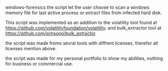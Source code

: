 windows-forensics
the script let the user choose to scan a windows memory file for last active process or extract files from infected hard disk.

This script was implemented as an addition to the volatility tool found at https://github.com/volatilityfoundation/volatility.
and bulk_extractor tool at https://github.com/simsong/bulk_extractor.

the script was made froms sevral tools with diffrent licenses, therefor all licenses mention above.

the script was made for my personal portfolio to show my abilities, nothing for business or commercial use.
